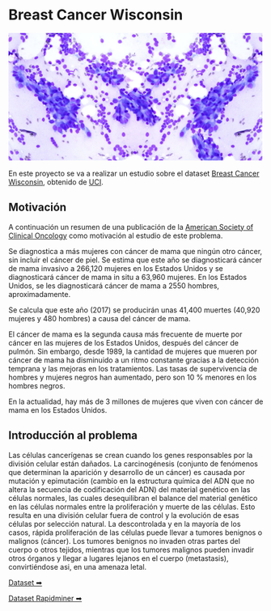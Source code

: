 # Breast Cancer Wisconsin

![Breast Cancer](./img/breast-cancer-banner.png)

En este proyecto se va a realizar un estudio sobre el dataset [Breast Cancer Wisconsin](https://archive.ics.uci.edu/ml/datasets/Breast+Cancer+Wisconsin+%28Original%29), obtenido de [UCI](https://archive.ics.uci.edu/ml/index.php).

## Motivación

A continuación un resumen de una publicación de la [American Society of Clinical Oncology](https://www.cancer.net/es/tipos-de-c%C3%A1ncer/c%C3%A1ncer-de-mama/estad%C3%ADsticas) como motivación al estudio de este problema.

Se diagnostica a más mujeres con cáncer de mama que ningún otro cáncer, sin incluir el cáncer de piel. Se estima que este año se diagnosticará cáncer de mama invasivo a 266,120 mujeres en los Estados Unidos y se diagnosticará cáncer de mama in situ a 63,960 mujeres. En los Estados Unidos, se les diagnosticará cáncer de mama a 2550 hombres, aproximadamente.

Se calcula que este año (2017) se producirán unas 41,400 muertes (40,920 mujeres y 480 hombres) a causa del cáncer de mama.

El cáncer de mama es la segunda causa más frecuente de muerte por cáncer en las mujeres de los Estados Unidos, después del cáncer de pulmón. Sin embargo, desde 1989, la cantidad de mujeres que mueren por cáncer de mama ha disminuido a un ritmo constante gracias a la detección temprana y las mejoras en los tratamientos. Las tasas de supervivencia de hombres y mujeres negros han aumentado, pero son 10 % menores en los hombres negros.

En la actualidad, hay más de 3 millones de mujeres que viven con cáncer de mama en los Estados Unidos.

## Introducción al problema

Las células cancerígenas se crean cuando los genes responsables por la división celular están dañados. La carcinogénesis (conjunto de fenómenos que determinan la aparición y desarrollo de un cáncer) es causada por mutación y epimutación (cambio en la estructura química del ADN que no altera la secuencia de codificación del ADN) del material genético en las células normales, las cuales desequilibran el balance del material genético en las células normales entre la proliferación y muerte de las células. Esto resulta en una división celular fuera de control y la evolución de esas células por selección natural. La descontrolada y en la mayoría de los casos, rápida proliferación de las células puede llevar a tumores benignos o malignos (cáncer). Los tumores benignos no invaden otras partes del cuerpo o otros tejidos, mientras que los tumores malignos pueden invadir otros órganos y llegar a lugares lejanos en el cuerpo (metastasis), convirtiéndose asi, en una amenaza letal.

<!--
Cancer cells are created when the genes responsible for regulating [cell division](https://en.wikipedia.org/wiki/Cell_division "Cell division") are damaged. Carcinogenesis is caused by mutation and epimutation of the genetic material of normal cells, which upsets the normal balance between proliferation and cell death. This results in uncontrolled cell division and the [evolution of those cells](https://en.wikipedia.org/wiki/Somatic_evolution_in_cancer "Somatic evolution in cancer") by [natural selection](https://en.wikipedia.org/wiki/Natural_selection "Natural selection") in the body. The uncontrolled and often rapid proliferation of cells can lead to benign or malignant tumours (cancer). [Benign tumors](https://en.wikipedia.org/wiki/Benign_tumor "Benign tumor") do not spread to other parts of the body or invade other tissues. [Malignant tumors](https://en.wikipedia.org/wiki/Malignant_tumor) can invade other organs, spread to distant locations ([metastasis](https://en.wikipedia.org/wiki/Metastasis "Metastasis")) and become life-threatening.
-->

[Dataset ➡](./2_dataset.md)

[Dataset Rapidminer ➡](./2_dataset_rapidminer.md)

 